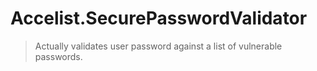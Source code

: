 # Accelist.SecurePasswordValidator

> Actually validates user password against a list of vulnerable passwords.

